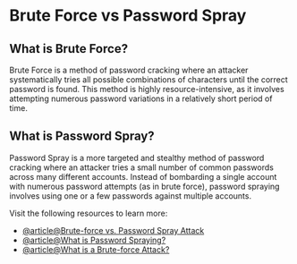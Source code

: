 # Brute Force vs Password Spray

What is Brute Force?
--------------------

Brute Force is a method of password cracking where an attacker systematically tries all possible combinations of characters until the correct password is found. This method is highly resource-intensive, as it involves attempting numerous password variations in a relatively short period of time.

What is Password Spray?
-----------------------

Password Spray is a more targeted and stealthy method of password cracking where an attacker tries a small number of common passwords across many different accounts. Instead of bombarding a single account with numerous password attempts (as in brute force), password spraying involves using one or a few passwords against multiple accounts.

Visit the following resources to learn more:

- [@article@Brute-force vs. Password Spray Attack](https://www.inspark.nl/brute-force-vs-password-spray-attack-in-azure-sentinel/)
- [@article@What is Password Spraying?](https://www.techtarget.com/whatis/definition/password-spraying)
- [@article@What is a Brute-force Attack?](https://www.fortinet.com/resources/cyberglossary/brute-force-attack)